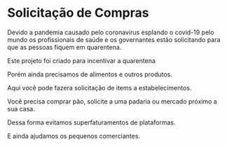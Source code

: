 # Solicitação de Compras

Devido a pandemia causado pelo coronavirus esplando o covid-19 pelo mundo os profissionais de saúde e os governantes estão solicitando para que as pessoas fiquem em quarentena.

Este projeto foi criado para incentivar a quarentena

Porém ainda precisamos de alimentos e outros produtos.

Aqui você pode fazera solicitação de items a estabelecimentos.

Você precisa comprar pão, solicite a uma padaria ou mercado próximo a sua casa.

Dessa forma evitamos superfaturamentos de plataformas.

E ainda ajudamos os pequenos comerciantes.